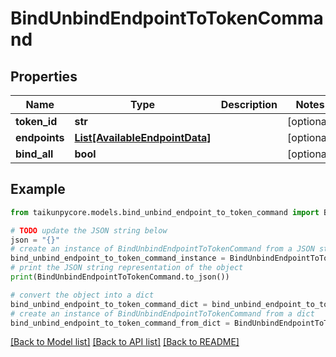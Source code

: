 # BindUnbindEndpointToTokenCommand


## Properties

Name | Type | Description | Notes
------------ | ------------- | ------------- | -------------
**token_id** | **str** |  | [optional] 
**endpoints** | [**List[AvailableEndpointData]**](AvailableEndpointData.md) |  | [optional] 
**bind_all** | **bool** |  | [optional] 

## Example

```python
from taikunpycore.models.bind_unbind_endpoint_to_token_command import BindUnbindEndpointToTokenCommand

# TODO update the JSON string below
json = "{}"
# create an instance of BindUnbindEndpointToTokenCommand from a JSON string
bind_unbind_endpoint_to_token_command_instance = BindUnbindEndpointToTokenCommand.from_json(json)
# print the JSON string representation of the object
print(BindUnbindEndpointToTokenCommand.to_json())

# convert the object into a dict
bind_unbind_endpoint_to_token_command_dict = bind_unbind_endpoint_to_token_command_instance.to_dict()
# create an instance of BindUnbindEndpointToTokenCommand from a dict
bind_unbind_endpoint_to_token_command_from_dict = BindUnbindEndpointToTokenCommand.from_dict(bind_unbind_endpoint_to_token_command_dict)
```
[[Back to Model list]](../README.md#documentation-for-models) [[Back to API list]](../README.md#documentation-for-api-endpoints) [[Back to README]](../README.md)


